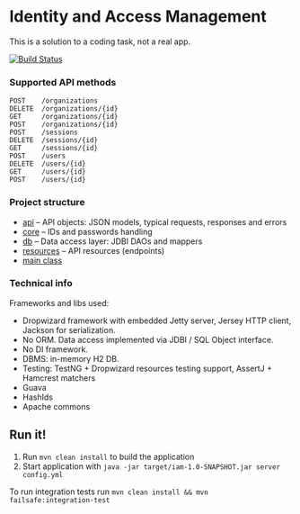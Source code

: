 # Identity and Access Management

This is a solution to a coding task, not a real app.

[![Build Status](https://travis-ci.org/iav0207/lt-iam.svg?branch=master)](https://travis-ci.org/iav0207/lt-iam)

### Supported API methods

```
POST    /organizations
DELETE  /organizations/{id}
GET     /organizations/{id}
POST    /organizations/{id}
POST    /sessions
DELETE  /sessions/{id}
GET     /sessions/{id}
POST    /users
DELETE  /users/{id}
GET     /users/{id}
POST    /users/{id}
```

### Project structure

* [api](/src/main/java/task/lt/api) – API objects: JSON models, typical requests, responses and errors
* [core](/src/main/java/task/lt/core) – IDs and passwords handling
* [db](/src/main/java/task/lt/db) – Data access layer: JDBI DAOs and mappers
* [resources](/src/main/java/task/lt/resources) – API resources (endpoints)
* [main class](/src/main/java/task/lt/IamApplication.java)

### Technical info

Frameworks and libs used:

* Dropwizard framework with embedded Jetty server, Jersey HTTP client, Jackson for serialization.
* No ORM. Data access implemented via JDBI / SQL Object interface.
* No DI framework.
* DBMS: in-memory H2 DB.
* Testing: TestNG + Dropwizard resources testing support, AssertJ + Hamcrest matchers
* Guava
* HashIds
* Apache commons

Run it!
---

1. Run `mvn clean install` to build the application
1. Start application with `java -jar target/iam-1.0-SNAPSHOT.jar server config.yml`

To run integration tests run `mvn clean install && mvn failsafe:integration-test`
